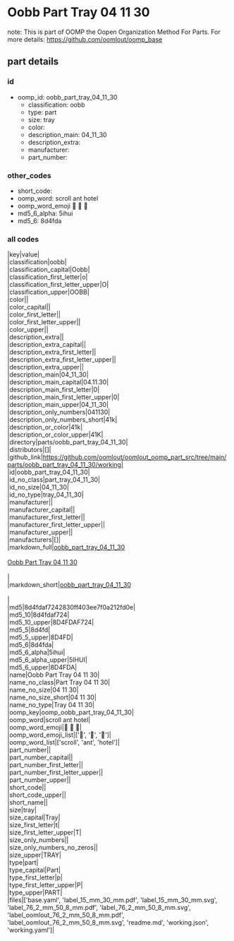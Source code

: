 # Oobb Part Tray 04 11 30  

note: This is part of OOMP the Oopen Organization Method For Parts. For more details: https://github.com/oomlout/oomp_base

##  part details





### id
* oomp_id: oobb_part_tray_04_11_30
  * classification: oobb
  * type: part
  * size: tray
  * color: 
  * description_main: 04_11_30
  * description_extra: 
  * manufacturer: 
  * part_number: 

### other_codes
* short_code: 
* oomp_word: scroll ant hotel
* oomp_word_emoji :scroll: :ant: :hotel:
* md5_6_alpha: 5ihui
* md5_6: 8d4fda

### all codes 
|key|value|  
|classification|oobb|  
|classification_capital|Oobb|  
|classification_first_letter|o|  
|classification_first_letter_upper|O|  
|classification_upper|OOBB|  
|color||  
|color_capital||  
|color_first_letter||  
|color_first_letter_upper||  
|color_upper||  
|description_extra||  
|description_extra_capital||  
|description_extra_first_letter||  
|description_extra_first_letter_upper||  
|description_extra_upper||  
|description_main|04_11_30|  
|description_main_capital|04.11.30|  
|description_main_first_letter|0|  
|description_main_first_letter_upper|0|  
|description_main_upper|04_11_30|  
|description_only_numbers|041130|  
|description_only_numbers_short|41k|  
|description_or_color|41k|  
|description_or_color_upper|41K|  
|directory|parts/oobb_part_tray_04_11_30|  
|distributors|[]|  
|github_link|https://github.com/oomlout/oomlout_oomp_part_src/tree/main/parts/oobb_part_tray_04_11_30/working|  
|id|oobb_part_tray_04_11_30|  
|id_no_class|part_tray_04_11_30|  
|id_no_size|04_11_30|  
|id_no_type|tray_04_11_30|  
|manufacturer||  
|manufacturer_capital||  
|manufacturer_first_letter||  
|manufacturer_first_letter_upper||  
|manufacturer_upper||  
|manufacturers|[]|  
|markdown_full|[oobb_part_tray_04_11_30](https://github.com/oomlout/oomlout_oomp_part_src/tree/main/parts/oobb_part_tray_04_11_30/working)<br>[](https://github.com/oomlout/oomlout_oomp_part_src/tree/main/parts/oobb_part_tray_04_11_30/working)<br>[Oobb Part Tray 04 11 30](https://github.com/oomlout/oomlout_oomp_part_src/tree/main/parts/oobb_part_tray_04_11_30/working)<br><br>|  
|markdown_short|[oobb_part_tray_04_11_30](https://github.com/oomlout/oomlout_oomp_part_src/tree/main/parts/oobb_part_tray_04_11_30/working)<br><br>|  
|md5|8d4fdaf7242830ff403ee7f0a212fd0e|  
|md5_10|8d4fdaf724|  
|md5_10_upper|8D4FDAF724|  
|md5_5|8d4fd|  
|md5_5_upper|8D4FD|  
|md5_6|8d4fda|  
|md5_6_alpha|5ihui|  
|md5_6_alpha_upper|5IHUI|  
|md5_6_upper|8D4FDA|  
|name|Oobb Part Tray 04 11 30|  
|name_no_class|Part Tray 04 11 30|  
|name_no_size|04 11 30|  
|name_no_size_short|04 11 30|  
|name_no_type|Tray 04 11 30|  
|oomp_key|oomp_oobb_part_tray_04_11_30|  
|oomp_word|scroll ant hotel|  
|oomp_word_emoji|:scroll: :ant: :hotel:|  
|oomp_word_emoji_list|[':scroll:', ':ant:', ':hotel:']|  
|oomp_word_list|['scroll', 'ant', 'hotel']|  
|part_number||  
|part_number_capital||  
|part_number_first_letter||  
|part_number_first_letter_upper||  
|part_number_upper||  
|short_code||  
|short_code_upper||  
|short_name||  
|size|tray|  
|size_capital|Tray|  
|size_first_letter|t|  
|size_first_letter_upper|T|  
|size_only_numbers||  
|size_only_numbers_no_zeros||  
|size_upper|TRAY|  
|type|part|  
|type_capital|Part|  
|type_first_letter|p|  
|type_first_letter_upper|P|  
|type_upper|PART|  
|files|['base.yaml', 'label_15_mm_30_mm.pdf', 'label_15_mm_30_mm.svg', 'label_76_2_mm_50_8_mm.pdf', 'label_76_2_mm_50_8_mm.svg', 'label_oomlout_76_2_mm_50_8_mm.pdf', 'label_oomlout_76_2_mm_50_8_mm.svg', 'readme.md', 'working.json', 'working.yaml']|  
